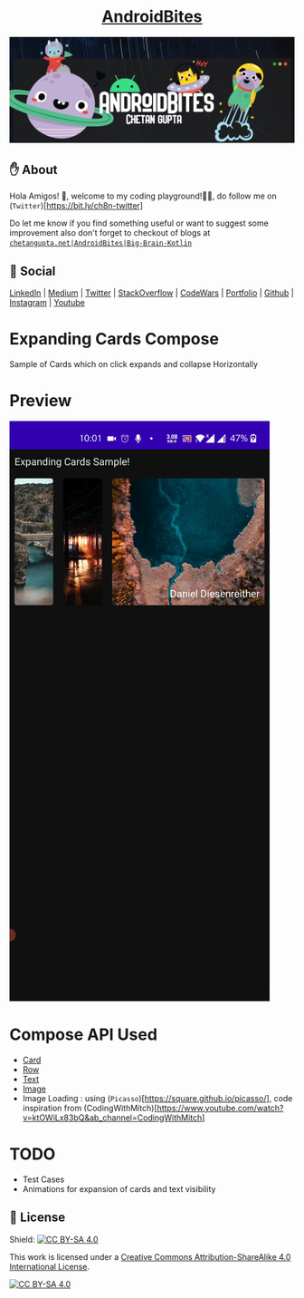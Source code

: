<h1 align="center"><a href="https://chetangupta.net/" target="_blank">AndroidBites</a>
</h1>

![AndroidBites](./androidbites_space.jpg)

## :hand: About
Hola Amigos! 🙌, welcome to my coding playground!👩‍💻, do follow me on (`Twitter`)[https://bit.ly/ch8n-twitter]

Do let me know if you find something useful or want to suggest some improvement
also don't forget to checkout of blogs at [`chetangupta.net|AndroidBites|Big-Brain-Kotlin`](https://chetangupta.net/)


## :eyes: Social
[LinkedIn](https://bit.ly/ch8n-linkdIn) |
[Medium](https://bit.ly/ch8n-medium-blog) |
[Twitter](https://bit.ly/ch8n-twitter) |
[StackOverflow](https://bit.ly/ch8n-stackOflow) |
[CodeWars](https://bit.ly/ch8n-codewar) |
[Portfolio](https://bit.ly/ch8n-home) |
[Github](https://bit.ly/ch8n-git) |
[Instagram](https://bit.ly/ch8n-insta) |
[Youtube](https://bit.ly/ch8n-youtube)


# Expanding Cards Compose
Sample of Cards which on click expands and collapse Horizontally

# Preview
![Preview](./preview.gif)


# Compose API Used
* [Card](https://compose.academy/material/card)
* [Row](https://compose.academy/layout/row)
* [Text](https://compose.academy/material/text)
* [Image](https://foso.github.io/Jetpack-Compose-Playground/foundation/image/)
* Image Loading : using (`Picasso`)[https://square.github.io/picasso/], code inspiration from (CodingWithMitch)[https://www.youtube.com/watch?v=ktOWiLx83bQ&ab_channel=CodingWithMitch]

# TODO
* Test Cases
* Animations for expansion of cards and text visibility


## :cop: License
Shield: [![CC BY-SA 4.0][cc-by-sa-shield]][cc-by-sa]

This work is licensed under a
[Creative Commons Attribution-ShareAlike 4.0 International License][cc-by-sa].

[![CC BY-SA 4.0][cc-by-sa-image]][cc-by-sa]

[cc-by-sa]: http://creativecommons.org/licenses/by-sa/4.0/
[cc-by-sa-image]: https://licensebuttons.net/l/by-sa/4.0/88x31.png
[cc-by-sa-shield]: https://img.shields.io/badge/License-CC%20BY--SA%204.0-lightgrey.svg
